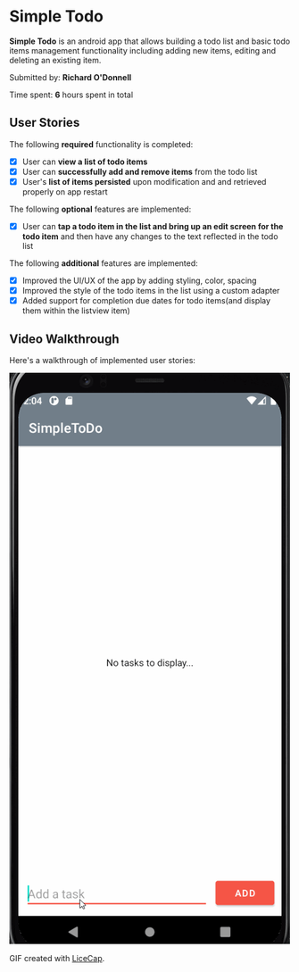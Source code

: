 # Simple Todo

**Simple Todo** is an android app that allows building a todo list and basic todo items management functionality including adding new items, editing and deleting an existing item.

Submitted by: **Richard O'Donnell**

Time spent: **6** hours spent in total

## User Stories

The following **required** functionality is completed:

* [x] User can **view a list of todo items**
* [x] User can **successfully add and remove items** from the todo list
* [x] User's **list of items persisted** upon modification and and retrieved properly on app restart

The following **optional** features are implemented:

* [x] User can **tap a todo item in the list and bring up an edit screen for the todo item** and then have any changes to the text reflected in the todo list

The following **additional** features are implemented:

* [x] Improved the UI/UX of the app by adding styling, color, spacing
* [x] Improved the style of the todo items in the list using a custom adapter
* [x] Added support for completion due dates for todo items(and display them within the listview item)

## Video Walkthrough

Here's a walkthrough of implemented user stories:

<img src='walkthrough.gif' title='Video Walkthrough' width='' alt='Video Walkthrough' />

GIF created with [LiceCap](http://www.cockos.com/licecap/).
